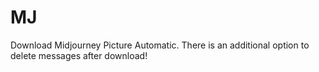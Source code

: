 # MJ
Download Midjourney Picture Automatic. There is an additional option to delete messages after download!
